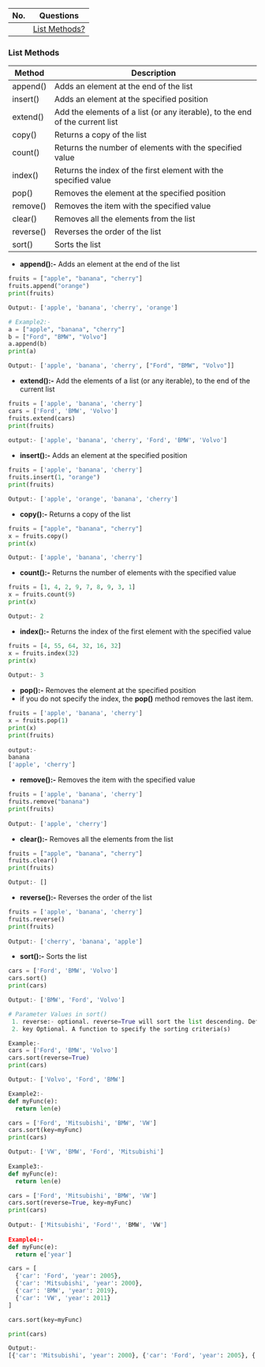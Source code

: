 |  No.  | Questions                      |
| :---: | ------------------------------ |
|       | [List Methods?](#list-methods) |

### **List Methods**
                    
| Method    | Description                                                                  |
| --------- | ---------------------------------------------------------------------------- |
| append()  | Adds an element at the end of the list                                       |
| insert()  | Adds an element at the specified position                                    |
| extend()  | Add the elements of a list (or any iterable), to the end of the current list |
| copy()    | Returns a copy of the list                                                   |
| count()   | Returns the number of elements with the specified value                      |
| index()   | Returns the index of the first element with the specified value              |
| pop()     | Removes the element at the specified position                                |
| remove()  | Removes the item with the specified value                                    |
| clear()   | Removes all the elements from the list                                       |
| reverse() | Reverses the order of the list                                               |
| sort()    | Sorts the list                                                               |

* **append():-** Adds an element at the end of the list
```python
fruits = ["apple", "banana", "cherry"]
fruits.append("orange")
print(fruits) 

Output:- ['apple', 'banana', 'cherry', 'orange']

# Example2:-
a = ["apple", "banana", "cherry"]
b = ["Ford", "BMW", "Volvo"]
a.append(b)
print(a)

Output:- ['apple', 'banana', 'cherry', ["Ford", "BMW", "Volvo"]]
```
* **extend():-** Add the elements of a list (or any iterable), to the end of the current list
```python
fruits = ['apple', 'banana', 'cherry']
cars = ['Ford', 'BMW', 'Volvo']
fruits.extend(cars)
print(fruits)
                        
output:- ['apple', 'banana', 'cherry', 'Ford', 'BMW', 'Volvo']
```
* **insert():-** Adds an element at the specified position
```python
fruits = ['apple', 'banana', 'cherry']
fruits.insert(1, "orange")
print(fruits)

Output:- ['apple', 'orange', 'banana', 'cherry']
```

* **copy():-**	Returns a copy of the list
```python
fruits = ["apple", "banana", "cherry"]
x = fruits.copy()
print(x)

Output:- ['apple', 'banana', 'cherry']
```
* **count():-** Returns the number of elements with the specified value
```python
fruits = [1, 4, 2, 9, 7, 8, 9, 3, 1]
x = fruits.count(9)
print(x)

Output:- 2
```
* **index():-**	Returns the index of the first element with the specified value
```python
fruits = [4, 55, 64, 32, 16, 32]
x = fruits.index(32)
print(x)
                        
Output:- 3
```
* **pop():-** Removes the element at the specified position
* if you do not specify the index, the **pop()** method removes the last item.
```python                       
fruits = ['apple', 'banana', 'cherry']
x = fruits.pop(1)
print(x)
print(fruits)
                        
output:- 
banana
['apple', 'cherry']
```
* **remove():-** Removes the item with the specified value
```python
fruits = ['apple', 'banana', 'cherry']
fruits.remove("banana")
print(fruits)
                        
Output:- ['apple', 'cherry']
```
* **clear():-**	Removes all the elements from the list
```python
fruits = ["apple", "banana", "cherry"]
fruits.clear()
print(fruits)

Output:- []
```
* **reverse():-** Reverses the order of the list
```python
fruits = ['apple', 'banana', 'cherry']
fruits.reverse()
print(fruits)                        
                        
Output:- ['cherry', 'banana', 'apple']
```
* **sort():-**	Sorts the list
```python
cars = ['Ford', 'BMW', 'Volvo']
cars.sort()
print(cars)

Output:- ['BMW', 'Ford', 'Volvo']

# Parameter Values in sort()
 1. reverse:- optional. reverse=True will sort the list descending. Default is reverse=False
 2. key	Optional. A function to specify the sorting criteria(s)

Example:- 
cars = ['Ford', 'BMW', 'Volvo']
cars.sort(reverse=True)
print(cars)

Output:- ['Volvo', 'Ford', 'BMW']

Example2:-
def myFunc(e):
  return len(e)

cars = ['Ford', 'Mitsubishi', 'BMW', 'VW']
cars.sort(key=myFunc)
print(cars)

Output:- ['VW', 'BMW', 'Ford', 'Mitsubishi']
                        
Example3:- 
def myFunc(e):
  return len(e)

cars = ['Ford', 'Mitsubishi', 'BMW', 'VW']
cars.sort(reverse=True, key=myFunc)
print(cars)
                        
Output:- ['Mitsubishi', 'Ford'', 'BMW', 'VW']
 
Example4:- 
def myFunc(e):
  return e['year']

cars = [
  {'car': 'Ford', 'year': 2005},
  {'car': 'Mitsubishi', 'year': 2000},
  {'car': 'BMW', 'year': 2019},
  {'car': 'VW', 'year': 2011}
]

cars.sort(key=myFunc)

print(cars)

Output:- 
[{'car': 'Mitsubishi', 'year': 2000}, {'car': 'Ford', 'year': 2005}, {'car': 'VW', 'year': 2011}, {'car': 'BMW', 'year': 2019}]
```
